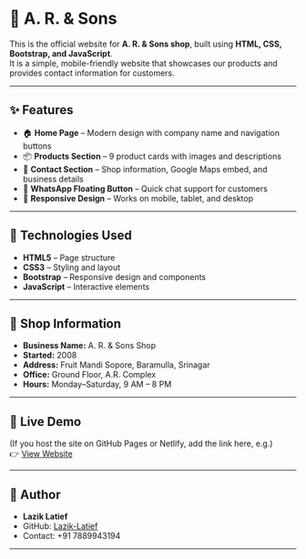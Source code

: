 # 🏪 A. R. & Sons 

This is the official website for **A. R. & Sons shop**, built using **HTML, CSS, Bootstrap, and JavaScript**.  
It is a simple, mobile-friendly website that showcases our products and provides contact information for customers.

---

## ✨ Features

- 🏠 **Home Page** – Modern design with company name and navigation buttons  
- 📦 **Products Section** – 9 product cards with images and descriptions  
- 📍 **Contact Section** – Shop information, Google Maps embed, and business details  
- 💬 **WhatsApp Floating Button** – Quick chat support for customers  
- 📱 **Responsive Design** – Works on mobile, tablet, and desktop  

---

## 🚀 Technologies Used

- **HTML5** – Page structure  
- **CSS3** – Styling and layout  
- **Bootstrap** – Responsive design and components  
- **JavaScript** – Interactive elements  

---

## 📍 Shop Information

- **Business Name:** A. R. & Sons Shop  
- **Started:** 2008  
- **Address:** Fruit Mandi Sopore, Baramulla, Srinagar  
- **Office:** Ground Floor, A.R. Complex  
- **Hours:** Monday–Saturday, 9 AM – 8 PM  

---

## 🔗 Live Demo

(If you host the site on GitHub Pages or Netlify, add the link here, e.g.)  
👉 [View Website](https://yourusername.github.io/your-repo-name/)

---

## 👤 Author

- **Lazik Latief**  
- GitHub: [Lazik-Latief](https://github.com/Lazik-Latief)  
- Contact: +91 7889943194  

---

